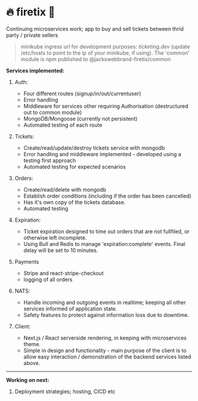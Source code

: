 # 🔥 firetix 🎫

Continuing microservices work; app to buy and sell tickets between thrid party / private sellers

> minikube ingress url for development purposes: _ticketing.dev_ (update /etc/hosts to point to the ip of your minikube, if using).
> The 'common' module is npm published to @jackswebbrand-firetix/common

**Services implemented:**

1. Auth:

   - Four different routes (signup/in/out/currentuser)
   - Error handling
   - Middleware for services other requiring Authorisation (destructured out to common module)
   - MongoDB/Mongoose (currently not persistent)
   - Automated testing of each route

2. Tickets:

   - Create/read/update/destroy tickets service with mongodb
   - Error handling and middleware implemented - developed using a testing first approach
   - Automated testing for expected scenarios

3. Orders:

   - Create/read/delete with mongodb
   - Establish order conditions (including if the order has been cancelled)
   - Has it's own copy of the tickets database.
   - Automated testing

4. Expiration:

   - Ticket expiration designed to time out orders that are not fullfiled, or otherwise left incomplete.
   - Using Bull and Redis to manage 'expiration:complete' events. Final delay will be set to 10 minutes.

5. Payments

   - Stripe and react-stripe-checkout
   - logging of all orders

6. NATS:

   - Handle incoming and outgoing events in realtime; keeping all other services informed of application state.
   - Safety features to protect against information loss due to downtime.

7. Client:

   - Next.js / React serverside rendering, in keeping with microservices theme.
   - Simple in design and functionality - main purpose of the client is to allow easy interaction / demonstration of the backend services listed above.

---

**Working on next:**

1. Deployment strategies; hosting, CICD etc

